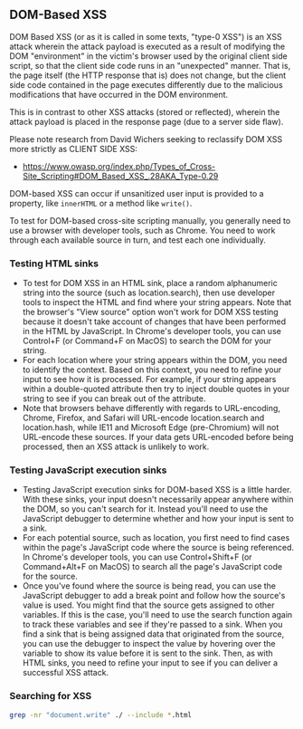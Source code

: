 ## DOM-Based XSS

DOM Based XSS (or as it is called in some texts, "type-0 XSS") is an XSS attack wherein the attack payload is executed as a result of modifying the DOM "environment" in the victim's browser used by the original client side script, so that the client side code runs in an "unexpected" manner. 
That is, the page itself (the HTTP response that is) does not change, but the client side code contained in the page executes differently due to the malicious modifications that have occurred in the DOM environment.

This is in contrast to other XSS attacks (stored or reflected), wherein the attack payload is placed in the response page (due to a server side flaw).

Please note research from David Wichers seeking to reclassify DOM XSS more strictly as CLIENT SIDE XSS: 

- https://www.owasp.org/index.php/Types_of_Cross-Site_Scripting#DOM_Based_XSS_.28AKA_Type-0.29

DOM-based XSS can occur if unsanitized user input is provided to a property, like `innerHTML` or a method like `write()`.

To test for DOM-based cross-site scripting manually, you generally need to use a browser with developer tools, such as Chrome. You need to work through each available source in turn, and test each one individually.        

### Testing HTML sinks

- To test for DOM XSS in an HTML sink, place a random alphanumeric string into the source (such as location.search),  then use developer tools to inspect the HTML and find where your string  appears. Note that the browser's "View source" option won't work for DOM XSS testing because it doesn't take account of changes that have been performed in the HTML by JavaScript. In Chrome's developer tools, you can use Control+F (or Command+F on MacOS) to search the DOM for your string.
- For each location where your string appears within the DOM, you need to identify the context. Based on this context, you need to refine your input to see how it is processed. For example, if your string appears within a double-quoted attribute then try to inject double quotes in your string to see if you can break out of the attribute.
- Note that browsers behave differently with regards to URL-encoding, Chrome, Firefox, and Safari will URL-encode location.search and location.hash, while IE11 and Microsoft Edge (pre-Chromium) will not URL-encode these  sources. If your data gets URL-encoded before being processed, then an XSS attack is unlikely to work.        

### Testing JavaScript execution sinks

- Testing JavaScript execution sinks for DOM-based XSS is a little harder. With these sinks, your input doesn't necessarily appear anywhere within the DOM, so you can't search for it. Instead you'll need to use the JavaScript debugger to determine whether and how your input is sent to a sink.
- For each potential source, such as location, you first need to find cases within the page's JavaScript code where the source is being referenced. In Chrome's developer tools, you can use Control+Shift+F (or Command+Alt+F on MacOS) to search all the page's JavaScript code for the source.
- Once you've found where the source is being read, you can use the JavaScript debugger to add a break point and follow how the source's value is used. You might find that the source gets assigned to other variables. If this is the case, you'll need to use the search function again to track these variables and see if they're passed to a sink. When  you find a sink that is being assigned data that originated from the source, you can use the debugger to inspect the value by hovering over the variable to show its value before it is sent to the sink. Then, as with HTML sinks, you need to refine your input to see if you can deliver a successful XSS attack.


### Searching for XSS

```bash
grep -nr "document.write" ./ --include *.html
```
